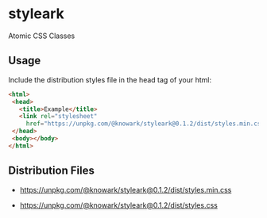 # styleark

Atomic CSS Classes

## Usage

Include the distribution styles file in the head tag of your html:

```html
<html>
 <head>
   <title>Example</title>
   <link rel="stylesheet"
     href="https://unpkg.com/@knowark/styleark@0.1.2/dist/styles.min.css">
 </head>
 <body></body>
</html>
```

## Distribution Files

- https://unpkg.com/@knowark/styleark@0.1.2/dist/styles.min.css

- https://unpkg.com/@knowark/styleark@0.1.2/dist/styles.css
